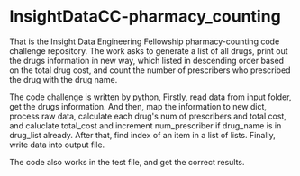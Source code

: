 # InsightDataCC-pharmacy_counting
That is the Insight Data Engineering Fellowship pharmacy-counting code challenge repository.
The work asks to generate a list of all drugs, print out the drugs information in new way, which listed in descending order based on the total drug cost, and count the number of prescribers who prescribed the drug with the drug name.

The code challenge is written by python, Firstly, read data from input folder, get the drugs information. And then, map the information to new dict, process raw data, calculate each drug's num of prescribers and total cost, and caluclate total_cost and increment num_prescriber if drug_name is in drug_list already. After that, find index of an item in a list of lists. Finally, write data into output file.

The code also works in the test file, and get the correct results.
